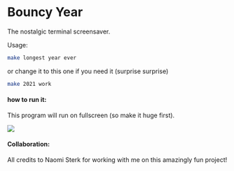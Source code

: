 # Bouncy Year
The nostalgic terminal screensaver.

Usage:
```bash
make longest year ever 
```
or change it to this one if you need it (surprise surprise)
```bash
make 2021 work
```
#### how to run it:
This program will run on fullscreen (so make it huge first). 

![](ArtsyContest/satisfying.gif)

#### Collaboration:

All credits to Naomi Sterk for working with me on this amazingly fun project!
